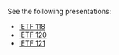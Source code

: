 See the following presentations:

* [IETF 118](https://www.youtube.com/embed/QDiHD9I64T4?start=3338&end=3530)
* [IETF 120](https://www.youtube.com/embed/2L2YaBMAK9g?start=2723&end=3717)
* [IETF 121](https://www.youtube.com/embed/kQvBFVUzuUI?start=3734&end=4452)